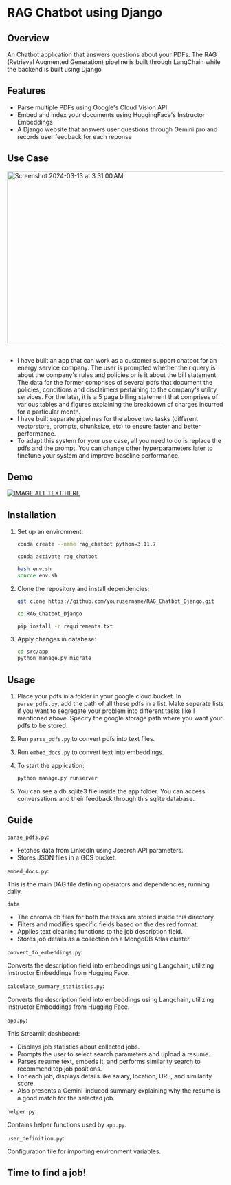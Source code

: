 # RAG Chatbot using Django

## Overview

An Chatbot application that answers questions about your PDFs. The RAG (Retrieval Augmented Generation) pipeline is built through LangChain while the backend is built using Django

## Features

- Parse multiple PDFs using Google's Cloud Vision API
- Embed and index your documents using HuggingFace's Instructor Embeddings
- A Django website that answers user questions through Gemini pro and records user feedback for each reponse

 
## Use Case
<img width="600" height="400" alt="Screenshot 2024-03-13 at 3 31 00 AM" src="https://github.com/param-mehta/RAG_Chatbot_Django/assets/61198990/004cb200-2aaa-49ba-a1a0-3a05450985b3">
<br>
<br>

- I have built an app that can work as a customer support chatbot for an energy service company. The user is prompted whether their query is about the company's rules and policies or is it about the bill statement. The data for the former comprises of several pdfs that document the policies, conditions and disclaimers pertaining to the company's utility services. For the later, it is a 5 page billing statement that comprises of various tables and figures explaining the breakdown of charges incurred for a particular month.
- I have built separate pipelines for the above two tasks (different vectorstore, prompts, chunksize, etc) to ensure faster and better performance.
- To adapt this system for your use case, all you need to do is replace the pdfs and the prompt. You can change other hyperparameters later to finetune your system and improve baseline performance.


## Demo
[![IMAGE ALT TEXT HERE](https://img.youtube.com/vi/RHn41-COJcY/0.jpg)](https://www.youtube.com/watch?v=RHn41-COJcY)


## Installation

1. Set up an environment:
    ```bash
    conda create --name rag_chatbot python=3.11.7
    ```
    ```bash
    conda activate rag_chatbot
    ```
    ```bash
    bash env.sh
    source env.sh
    ```

2. Clone the repository and install dependencies:
    ```bash
    git clone https://github.com/yourusername/RAG_Chatbot_Django.git
    ```
    ```bash
    cd RAG_Chatbot_Django
    ```
    ```bash
    pip install -r requirements.txt
    ```

3. Apply changes in database:
    ```bash
    cd src/app
    python manage.py migrate
    ```
## Usage

1. Place your pdfs in a folder in your google cloud bucket. In `parse_pdfs.py`, add the path of all these pdfs in a list. Make separate lists if you want to segregate your problem into different tasks like I mentioned above. Specify the google storage path where you want your pdfs to be stored.

2. Run `parse_pdfs.py` to convert pdfs into text files.

3. Run `embed_docs.py` to convert text into embeddings. 

4. To start the application:
    ```bash
    python manage.py runserver
    ```
5. You can see a db.sqlite3 file inside the app folder. You can access conversations and their feedback through this sqlite database.

## Guide

`parse_pdfs.py`:

- Fetches data from LinkedIn using Jsearch API parameters.
- Stores JSON files in a GCS bucket.

`embed_docs.py`:

This is the main DAG file defining operators and dependencies, running daily.

`data`

- The chroma db files for both the tasks are stored inside this directory. 
- Filters and modifies specific fields based on the desired format.
- Applies text cleaning functions to the job description field.
- Stores job details as a collection on a MongoDB Atlas cluster.

`convert_to_embeddings.py`:

Converts the description field into embeddings using Langchain, utilizing Instructor Embeddings from Hugging Face.

`calculate_summary_statistics.py`:

Converts the description field into embeddings using Langchain, utilizing Instructor Embeddings from Hugging Face.

`app.py`:

This Streamlit dashboard:
- Displays job statistics about collected jobs.
- Prompts the user to select search parameters and upload a resume.
- Parses resume text, embeds it, and performs similarity search to recommend top job positions.
- For each job, displays details like salary, location, URL, and similarity score.
- Also presents a Gemini-induced summary explaining why the resume is a good match for the selected job.

`helper.py`:

Contains helper functions used by `app.py`.

`user_definition.py`: 

Configuration file for importing environment variables.

## Time to find a job!
